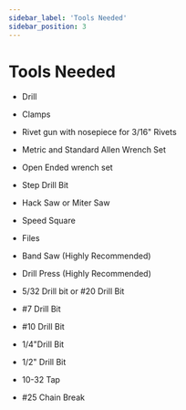 ```yaml
---
sidebar_label: 'Tools Needed'
sidebar_position: 3
---
```


# Tools Needed

* Drill

* Clamps

* Rivet gun with nosepiece for 3/16" Rivets

* Metric and Standard Allen Wrench Set

* Open Ended wrench set

* Step Drill Bit

* Hack Saw or Miter Saw

* Speed Square

* Files

* Band Saw (Highly Recommended)

* Drill Press (Highly Recommended)

* 5/32 Drill bit or #20 Drill Bit

* #7 Drill Bit

* #10 Drill Bit

* 1/4"Drill Bit

* 1/2" Drill Bit

* 10-32 Tap

* #25 Chain Break